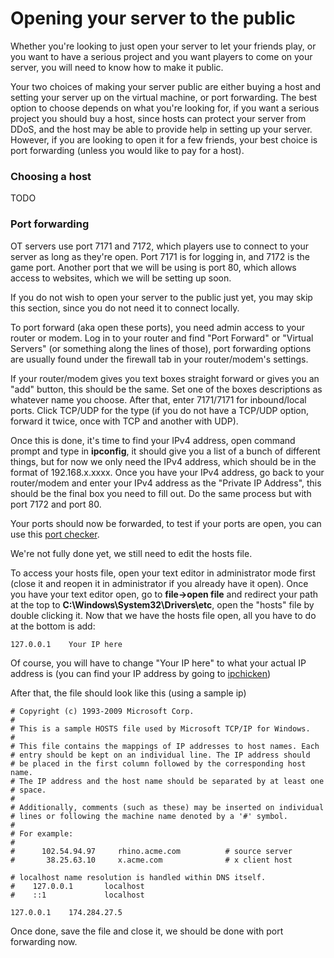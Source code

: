 # Opening your server to the public

Whether you're looking to just open your server to let your friends play, or you want to have a serious project and you want players to come on your server, you will need to know how to make it public.

Your two choices of making your server public are either buying a host and setting your server up on the virtual machine, or port forwarding. The best option to choose depends on what you're looking for, if you want a serious project you should buy a host, since hosts can protect your server from DDoS, and the host may be able to provide help in setting up your server. However, if you are looking to open it for a few friends, your best choice is port forwarding \(unless you would like to pay for a host\).

### Choosing a host

TODO

### Port forwarding

OT servers use port 7171 and 7172, which players use to connect to your server as long as they're open. Port 7171 is for logging in, and 7172 is the game port. Another port that we will be using is port 80, which allows access to websites, which we will be setting up soon.

If you do not wish to open your server to the public just yet, you may skip this section, since you do not need it to connect locally.

To port forward \(aka open these ports\), you need admin access to your router or modem. Log in to your router and find "Port Forward" or "Virtual Servers" \(or something along the lines of those\), port forwarding options are usually found under the firewall tab in your router/modem's settings.

If your router/modem gives you text boxes straight forward or gives you an "add" button, this should be the same. Set one of the boxes descriptions as whatever name you choose. After that, enter 7171/7171 for inbound/local ports. Click TCP/UDP for the type \(if you do not have a TCP/UDP option, forward it twice, once with TCP and another with UDP\).

Once this is done, it's time to find your IPv4 address, open command prompt and type in **ipconfig**, it should give you a list of a bunch of different things, but for now we only need the IPv4 address, which should be in the format of 192.168.x.xxxx. Once you have your IPv4 address, go back to your router/modem and enter your IPv4 address as the "Private IP Address", this should be the final box you need to fill out. Do the same process but with port 7172 and port 80.

Your ports should now be forwarded, to test if your ports are open, you can use this [port checker](https://www.canyouseeme.org/).

We're not fully done yet, we still need to edit the hosts file.

To access your hosts file, open your text editor in administrator mode first \(close it and reopen it in administrator if you already have it open\). Once you have your text editor open, go to **file-&gt;open file** and redirect your path at the top to **C:\Windows\System32\Drivers\etc**, open the "hosts" file by double clicking it. Now that we have the hosts file open, all you have to do at the bottom is add:

```text
127.0.0.1    Your IP here
```

Of course, you will have to change "Your IP here" to what your actual IP address is \(you can find your IP address by going to [ipchicken](http://www.ipchicken.com/)\)

After that, the file should look like this \(using a sample ip\)

```text
# Copyright (c) 1993-2009 Microsoft Corp.
#
# This is a sample HOSTS file used by Microsoft TCP/IP for Windows.
#
# This file contains the mappings of IP addresses to host names. Each
# entry should be kept on an individual line. The IP address should
# be placed in the first column followed by the corresponding host name.
# The IP address and the host name should be separated by at least one
# space.
#
# Additionally, comments (such as these) may be inserted on individual
# lines or following the machine name denoted by a '#' symbol.
#
# For example:
#
#      102.54.94.97     rhino.acme.com          # source server
#       38.25.63.10     x.acme.com              # x client host

# localhost name resolution is handled within DNS itself.
#    127.0.0.1       localhost
#    ::1             localhost

127.0.0.1    174.284.27.5
```

Once done, save the file and close it, we should be done with port forwarding now.

